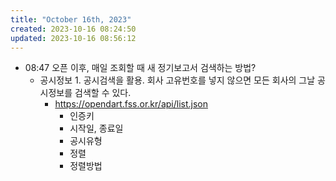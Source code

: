 ```yaml
---
title: "October 16th, 2023"
created: 2023-10-16 08:24:50
updated: 2023-10-16 08:56:12
---
```

  * 08:47 오픈 이후, 매일 조회할 때 새 정기보고서 검색하는 방법?
    * 공시정보 1. 공시검색을 활용. 회사 고유번호를 넣지 않으면 모든 회사의 그날 공시정보를 검색할 수 있다.
      * https://opendart.fss.or.kr/api/list.json
        * 인증키
        * 시작일, 종료일
        * 공시유형
        * 정렬
        * 정렬방법
